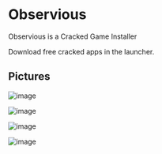 # Observious
Observious is a Cracked Game Installer

Download free cracked apps in the launcher.

## Pictures

![image](https://github.com/ASMRoyal/Observious/assets/89786570/bf0194d6-4fb6-420f-82f2-d40e16db4913)

![image](https://github.com/ASMRoyal/Observious/assets/89786570/fdf019fb-09fe-4c75-aeeb-d10187c615ac)

![image](https://github.com/ASMRoyal/Observious/assets/89786570/2a67d1ef-d000-472c-86c2-e2636442a3b6)

![image](https://github.com/ASMRoyal/Observious/assets/89786570/55cd5679-4e68-46da-829e-a8f51d2932a9)
